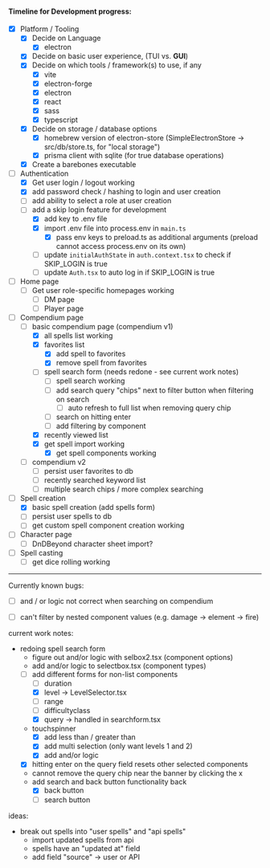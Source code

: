 #### Timeline for Development progress:

- [x] Platform / Tooling
  - [x] Decide on Language
    - [x] electron
  - [x] Decide on basic user experience, (TUI vs. **GUI**)
  - [x] Decide on which tools / framework(s) to use, if any
    - [x] vite
    - [x] electron-forge
    - [x] electron
    - [x] react
    - [x] sass
    - [x] typescript
  - [x] Decide on storage / database options
    - [x] homebrew version of electron-store (SimpleElectronStore -> src/db/store.ts, for "local storage")
    - [x] prisma client with sqlite (for true database operations)
  - [x] Create a barebones executable

- [ ] Authentication
  - [x] Get user login / logout working
  - [x] add password check / hashing to login and user creation
  - [ ] add ability to select a role at user creation
  - [ ] add a skip login feature for development
    - [x] add key to .env file
    - [x] import .env file into process.env in `main.ts`
      - [x] pass env keys to preload.ts as additional arguments (preload cannot access process.env on its own)
    - [ ] update `initialAuthState` in `auth.context.tsx` to check if SKIP_LOGIN is true
    - [ ] update `Auth.tsx` to auto log in if SKIP_LOGIN is true

- [ ] Home page
  - [ ] Get user role-specific homepages working
    - [ ] DM page
    - [ ] Player page

- [ ] Compendium page
  - [ ] basic compendium page (compendium v1)
    - [x] all spells list working
    - [x] favorites list
      - [x] add spell to favorites
      - [x] remove spell from favorites
    - [ ] spell search form (needs redone - see current work notes)
      - [ ] spell search working
      - [ ] add search query "chips" next to filter button when filtering on search
        - [ ] auto refresh to full list when removing query chip
      - [ ] search on hitting enter
      - [ ] add filtering by component
    - [x] recently viewed list
    - [x] get spell import working
      - [x] get spell components working
  - [ ] compendium v2
    - [ ] persist user favorites to db
    - [ ] recently searched keyword list
    - [ ] multiple search chips / more complex searching

- [ ] Spell creation
  - [x] basic spell creation (add spells form)
  - [ ] persist user spells to db
  - [ ] get custom spell component creation working

- [ ] Character page
  - [ ] DnDBeyond character sheet import?

- [ ] Spell casting
  - [ ] get dice rolling working

---

Currently known bugs:
- [ ] and / or logic not correct when searching on compendium
- [ ] can't filter by nested component values (e.g. damage -> element -> fire)


current work notes:
- redoing spell search form
  - figure out and/or logic with selbox2.tsx (component options)
  - add and/or logic to selectbox.tsx (component types)
  - [ ] add different forms for non-list components
    - [ ] duration
    - [x] level -> LevelSelector.tsx
    - [ ] range
    - [ ] difficultyclass
    - [x] query -> handled in searchform.tsx
  - touchspinner
    - [x] add less than / greater than
    - [x] add multi selection (only want levels 1 and 2)
    - [x] add and/or logic
  - [x] hitting enter on the query field resets other selected components
  - cannot remove the query chip near the banner by clicking the x
  - add search and back button functionality back
    - [x] back button
    - [ ] search button

ideas:
- break out spells into "user spells" and "api spells"
  - import updated spells from api
  - spells have an "updated at" field
  - add field "source" -> user or API
